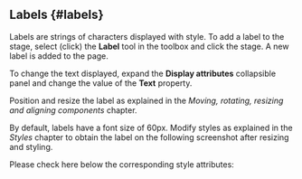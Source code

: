 ## Labels {#labels}

Labels are strings of characters displayed with style. To add a label to the stage, select (click) the **Label** tool in the toolbox and click the stage. A new label is added to the page.

To change the text displayed, expand the **Display attributes** collapsible panel and change the value of the **Text** property.

Position and resize the label as explained in the _Moving, rotating, resizing and aligning components_ chapter.

By default, labels have a font size of 60px. Modify styles as explained in the _Styles_ chapter to obtain the label on the following screenshot after resizing and styling.

Please check here below the corresponding style attributes:
